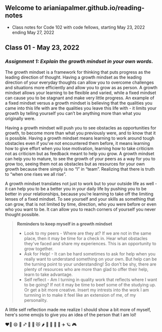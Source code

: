 ## Welcome to arianiapalmer.github.io/reading-notes
* Class notes for Code 102 with code fellows, starting May 23, 2022 ending May 27, 2022
## Class 01 - May 23, 2022
### *Assignment 1: Explain the growth mindset in your own words.*

The growth mindset is a framework for thinking that puts progress as the leading direction of thought. Having a growth mindset as the leading direction of your everyday thoughts can allow you to overcome challenges and situations more efficiently and allow you to grow as as person. A growth mindset allows your learning to be flexible and varied, while a fixed mindset can cause you to be stagnant and make very little progress. An example of a fixed mindset versus a growth mindset is believing that the qualities you came into this life with are the qualities you leave this life with - it limits your growth by telling yourself you can’t be anything more than what you originally were. 

Having a growth mindset will push you to see obstacles as opportunities for growth, to become more than what you previously were, and to know that it is possible. Having a growth mindset means learning to work around tough obstacles even if you’ve not encountered them before, it means learning how to give effort when you lose motivation, learning how to take criticism not as criticism but as feedback meant to help you grow. A growth mindset can help you to mature, to see the growth of your peers as a way for you to grow too, seeing them not as obstacles but as resources for your own growth because there simply is no “I” in “team”. Realizing that there is truth to “when one rises we all rise”.

 A growth mindset translates not just to work but to your outside life as well - it can help you to be a better you in your daily life by pushing you to be better in your relationships, because you’re learning to take off the limiting lenses of a fixed mindset. To see yourself and your skills as something that can grow, that is not limited by time, direction, who you were before or even who you want to be. It  can allow you to reach corners of yourself you never thought possible.
 
 
 > **Reminders to keep myself in a growth mindset**
 > 
 > - Look to my peers - Where are they at? If we are not in the same place, then it may be time for a check in. Hear what obstacles they've faced and share my experiences. This is an opportunity to grow together.
 > - Ask for Help! - It can be hard sometimes to ask for help when you really want to understand something on your own. But help can be the turning point to your understanding! So don't be shy, there are plenty of resources who are more than glad to offer their help, learn to take advantage.
 >  - Self reflect  - Am I turning in quality work that reflects where I want to be going? If not it may be time to beef some of the studying up. Or get a bit more creative. Insert my intrests into the work I am turnning in to make it feel like an extension of me, of my personality. 

A little self reflection made me realize I should show a bit more of myself, here's some emojis to give you an idea of the person that I am lol!

❤️‍🔥 😄 🌈 ♐ 🌙 🤩 😻 🌶️ 🥳 🍥 🐞 🍜 ✈️ 🪐 🎮 

